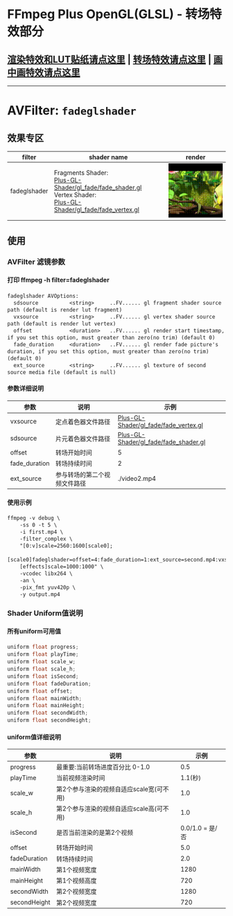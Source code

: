 # FFmpeg Plus OpenGL(GLSL) - 转场特效部分

## <a href="README.MD"><b>渲染特效和LUT贴纸</b>请点这里</a> | <a href="README_FADE.MD"><b>转场特效</b>请点这里</a> | <a href="README_PIP.MD"><b>画中画特效</b>请点这里</a>

<hr>

# AVFilter: `fadeglshader`

## 效果专区

| filter | shader name | render |
| --- | --- | --- |
| fadeglshader | Fragments Shader: <br><a href="Plus-GL-Shader/gl_fade/fade_shader.gl">Plus-GL-Shader/gl_fade/fade_shader.gl</a><br>Vertex Shader: <br><a href="Plus-GL-Shader/gl_fade/fade_vertex.gl">Plus-GL-Shader/gl_fade/fade_vertex.gl</a></a> | <img src="Plus-GL-Shader/example_show/fade_fade.gif" width="150" /> |

## 使用

### AVFilter 滤镜参数

#### 打印 ffmpeg -h filter=fadeglshader
```shell
fadeglshader AVOptions:
  sdsource          <string>     ..FV...... gl fragment shader source path (default is render lut fragment)
  vxsource          <string>     ..FV...... gl vertex shader source path (default is render lut vertex)
  offset            <duration>   ..FV...... gl render start timestamp, if you set this option, must greater than zero(no trim) (default 0)
  fade_duration     <duration>   ..FV...... gl render fade picture's duration, if you set this option, must greater than zero(no trim) (default 0)
  ext_source        <string>     ..FV...... gl texture of second source media file (default is null)
```

#### 参数详细说明

| 参数 | 说明 | 示例 |
| --- | --- | --- |
| vxsource | 定点着色器文件路径 | <a href="Plus-GL-Shader/gl_fade/fade_vertex.gl">Plus-GL-Shader/gl_fade/fade_vertex.gl</a> |
| sdsource | 片元着色器文件路径 | <a href="Plus-GL-Shader/gl_fade/fade_shader.gl">Plus-GL-Shader/gl_fade/fade_shader.gl</a> |
| offset | 转场开始时间 | 5 |
| fade_duration | 转场持续时间 | 2 |
| ext_source | 参与转场的第二个视频文件路径 | ./video2.mp4 |

#### 使用示例

```shell
ffmpeg -v debug \
    -ss 0 -t 5 \
    -i first.mp4 \
    -filter_complex \
    "[0:v]scale=2560:1600[scale0];
    [scale0]fadeglshader=offset=4:fade_duration=1:ext_source=second.mp4:vxsource=gl_fade/fade_vertex.gl:sdsource=gl_fade/fade_shader.gl[effects];
    [effects]scale=1000:1000" \
    -vcodec libx264 \
    -an \
    -pix_fmt yuv420p \
    -y output.mp4
```

### Shader Uniform值说明

#### 所有uniform可用值

```c
uniform float progress;
uniform float playTime;
uniform float scale_w;
uniform float scale_h;
uniform float isSecond;
uniform float fadeDuration;
uniform float offset;
uniform float mainWidth;
uniform float mainHeight;
uniform float secondWidth;
uniform float secondHeight;
```

#### uniform值详细说明

| 参数 | 说明 | 示例 |
| --- | --- | --- |
| progress | 最重要:当前转场进度百分比 0-1.0 | 0.5 |
| playTime | 当前视频渲染时间 | 1.1(秒) |
| scale_w | 第2个参与渲染的视频自适应scale宽(可不用) | 1.0 |
| scale_h | 第2个参与渲染的视频自适应scale高(可不用) | 1.0 |
| isSecond | 是否当前渲染的是第2个视频 | 0.0/1.0 = 是/否 |
| offset | 转场开始时间 | 5.0 |
| fadeDuration | 转场持续时间 | 2.0 |
| mainWidth | 第1个视频宽度 | 1280 |
| mainHeight | 第1个视频高度 | 720 |
| secondWidth | 第2个视频宽度 | 1280 |
| secondHeight | 第2个视频宽度 | 720 |
